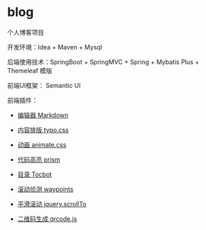 # blog
个人博客项目

开发环境：Idea + Maven + Mysql

后端使用技术：SpringBoot + SpringMVC + Spring + Mybatis Plus + Themeleaf 模版  

前端UI框架： Semantic UI

前端插件：

- [编辑器 Markdown](https://pandao.github.io/editor.md/)

- [内容排版 typo.css](https://github.com/sofish/typo.css)

- [动画 animate.css](https://animate.style/)

- [代码高亮 prism](https://github.com/PrismJS/prism)

- [目录 Tocbot](https://tscanlin.github.io/tocbot/)

- [滚动侦测 waypoints](http://imakewebthings.com/waypoints/)

- [平滑滚动 jquery.scrollTo](https://github.com/flesler/jquery.scrollTo)

- [二维码生成 qrcode.js](https://davidshimjs.github.io/qrcodejs/)

    
